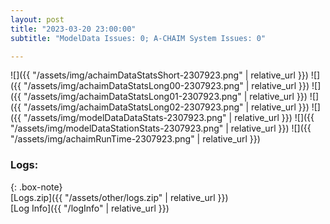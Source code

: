 ```yaml
---
layout: post
title: "2023-03-20 23:00:00"
subtitle: "ModelData Issues: 0; A-CHAIM System Issues: 0"

---
```


![]({{ "/assets/img/achaimDataStatsShort-2307923.png" | relative_url }})
![]({{ "/assets/img/achaimDataStatsLong00-2307923.png" | relative_url }})
![]({{ "/assets/img/achaimDataStatsLong01-2307923.png" | relative_url }})
![]({{ "/assets/img/achaimDataStatsLong02-2307923.png" | relative_url }})
![]({{ "/assets/img/modelDataDataStats-2307923.png" | relative_url }})
![]({{ "/assets/img/modelDataStationStats-2307923.png" | relative_url }})
![]({{ "/assets/img/achaimRunTime-2307923.png" | relative_url }})





### Logs:  
  
{: .box-note}  
[Logs.zip]({{ "/assets/other/logs.zip" | relative_url }})  
[Log Info]({{ "/logInfo" | relative_url }})  
